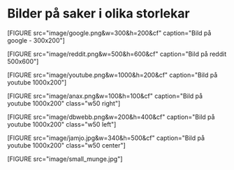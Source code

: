 Bilder på saker i olika storlekar
=============================================

[FIGURE src="image/google.png&w=300&h=200&cf" caption="Bild på google - 300x200"]

[FIGURE src="image/reddit.png&w=500&h=600&cf" caption="Bild på reddit 500x600"]

[FIGURE src="image/youtube.png&w=1000&h=200&cf" caption="Bild på youtube 1000x200"]

[FIGURE src="image/anax.png&w=100&h=100&cf" caption="Bild på youtube 1000x200" class="w50 right"]

[FIGURE src="image/dbwebb.png&w=200&h=400&cf" caption="Bild på youtube 1000x200" class="w50 left"]

[FIGURE src="image/jamjo.jpg&w=340&h=500&cf" caption="Bild på youtube 1000x200" class="w50 center"]

[FIGURE src="image/small_munge.jpg"]


